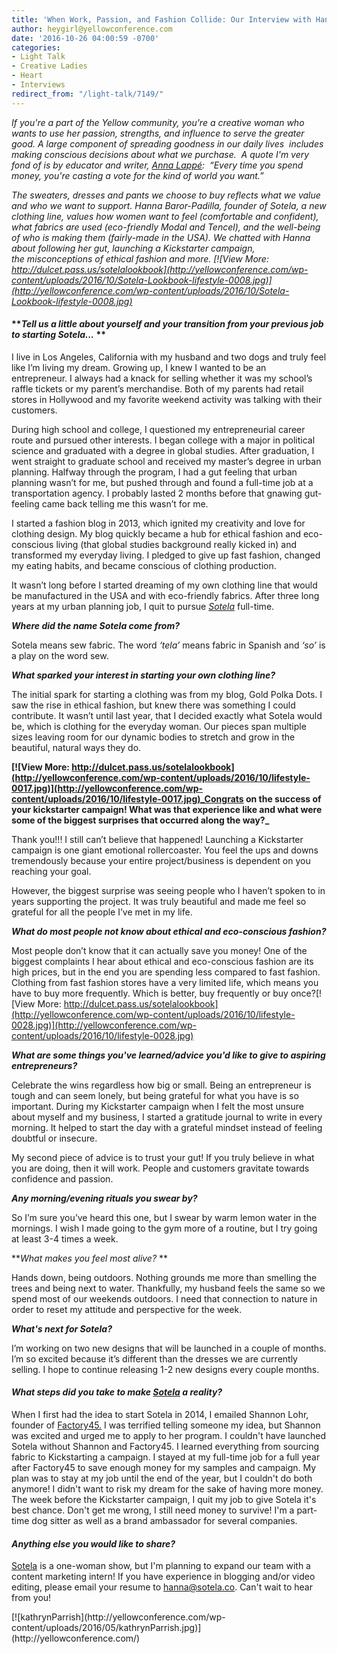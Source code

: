 ```yaml
---
title: 'When Work, Passion, and Fashion Collide: Our Interview with Hanna of Sotela'
author: heygirl@yellowconference.com
date: '2016-10-26 04:00:59 -0700'
categories:
- Light Talk
- Creative Ladies
- Heart
- Interviews
redirect_from: "/light-talk/7149/"
---
```


_If you're a part of the Yellow community, you're a creative woman who wants to use her passion, strengths, and influence to serve the greater good. A large component of spreading goodness in our daily lives  includes making conscious decisions about what we purchase.  A quote I'm very fond of is by educator and writer, [Anna Lappé](http://www.goodreads.com/author/show/116088.Anna_Lapp_):  “Every time you spend money, you're casting a vote for the kind of world you want.”_

_The sweaters, dresses and pants we choose to buy reflects what we value and who we want to support. Hanna Baror-Padilla, founder of Sotela, a new clothing line, values how women want to feel (comfortable and confident), what fabrics are used (eco-friendly Modal and Tencel), and the well-being of who is making them (fairly-made in the USA). We chatted with Hanna about following her gut, launching a Kickstarter campaign, the misconceptions of ethical fashion and more. [![View More: http://dulcet.pass.us/sotelalookbook](http://yellowconference.com/wp-content/uploads/2016/10/Sotela-Lookbook-lifestyle-0008.jpg)](http://yellowconference.com/wp-content/uploads/2016/10/Sotela-Lookbook-lifestyle-0008.jpg)_

#### **_Tell us a little about yourself and your transition from your previous job to starting Sotela..._ **

I live in Los Angeles, California with my husband and two dogs and truly feel like I’m living my dream. Growing up, I knew I wanted to be an entrepreneur. I always had a knack for selling whether it was my school’s raffle tickets or my parent’s merchandise. Both of my parents had retail stores in Hollywood and my favorite weekend activity was talking with their customers.

During high school and college, I questioned my entrepreneurial career route and pursued other interests. I began college with a major in political science and graduated with a degree in global studies. After graduation, I went straight to graduate school and received my master’s degree in urban planning. Halfway through the program, I had a gut feeling that urban planning wasn’t for me, but pushed through and found a full-time job at a transportation agency. I probably lasted 2 months before that gnawing gut-feeling came back telling me this wasn’t for me.

I started a fashion blog in 2013, which ignited my creativity and love for clothing design. My blog quickly became a hub for ethical fashion and eco-conscious living (that global studies background really kicked in) and transformed my everyday living. I pledged to give up fast fashion, changed my eating habits, and became conscious of clothing production.

It wasn’t long before I started dreaming of my own clothing line that would be manufactured in the USA and with eco-friendly fabrics. After three long years at my urban planning job, I quit to pursue _[Sotela](https://sotela.co/)_ full-time.

_**Where did the name Sotela come from?**_

Sotela means sew fabric. The word _‘tela’_ means fabric in Spanish and _‘so’_ is a play on the word sew.

_**What sparked your interest in starting your own clothing line?**_

The initial spark for starting a clothing was from my blog, Gold Polka Dots. I saw the rise in ethical fashion, but knew there was something I could contribute. It wasn’t until last year, that I decided exactly what Sotela would be, which is clothing for the everyday woman. Our pieces span multiple sizes leaving room for our dynamic bodies to stretch and grow in the beautiful, natural ways they do. 

**[![View More: http://dulcet.pass.us/sotelalookbook](http://yellowconference.com/wp-content/uploads/2016/10/lifestyle-0017.jpg)](http://yellowconference.com/wp-content/uploads/2016/10/lifestyle-0017.jpg)_Congrats on the success of your kickstarter campaign! What was that experience like and what were some of the biggest surprises that occurred along the way?_**

Thank you!!! I still can’t believe that happened! Launching a Kickstarter campaign is one giant emotional rollercoaster. You feel the ups and downs tremendously because your entire project/business is dependent on you reaching your goal.

However, the biggest surprise was seeing people who I haven’t spoken to in years supporting the project. It was truly beautiful and made me feel so grateful for all the people I’ve met in my life.

_**What do most people not know about ethical and eco-conscious fashion?**_

Most people don’t know that it can actually save you money! One of the biggest complaints I hear about ethical and eco-conscious fashion are its high prices, but in the end you are spending less compared to fast fashion. Clothing from fast fashion stores have a very limited life, which means you have to buy more frequently. Which is better, buy frequently or buy once?[![View More: http://dulcet.pass.us/sotelalookbook](http://yellowconference.com/wp-content/uploads/2016/10/lifestyle-0028.jpg)](http://yellowconference.com/wp-content/uploads/2016/10/lifestyle-0028.jpg)

_**What are some things you've learned/advice you'd like to give to aspiring entrepreneurs?**_

Celebrate the wins regardless how big or small. Being an entrepreneur is tough and can seem lonely, but being grateful for what you have is so important. During my Kickstarter campaign when I felt the most unsure about myself and my business, I started a gratitude journal to write in every morning. It helped to start the day with a grateful mindset instead of feeling doubtful or insecure.

My second piece of advice is to trust your gut! If you truly believe in what you are doing, then it will work. People and customers gravitate towards confidence and passion.

_**Any morning/evening rituals you swear by?**_

So I’m sure you’ve heard this one, but I swear by warm lemon water in the mornings. I wish I made going to the gym more of a routine, but I try going at least 3-4 times a week.

**_What makes you feel most alive?_ **

Hands down, being outdoors. Nothing grounds me more than smelling the trees and being next to water. Thankfully, my husband feels the same so we spend most of our weekends outdoors. I need that connection to nature in order to reset my attitude and perspective for the week.

_**What's next for Sotela?**_

I’m working on two new designs that will be launched in a couple of months. I’m so excited because it’s different than the dresses we are currently selling. I hope to continue releasing 1-2 new designs every couple months.

<div>

<div dir="ltr">

#### _What steps did you take to make [Sotela](https://sotela.co/) a reality?_

</div>

</div>

<div>

<div dir="ltr">

When I first had the idea to start Sotela in 2014, I emailed Shannon Lohr, founder of [Factory45.](http://factory45.co/) I was terrified telling someone my idea, but Shannon was excited and urged me to apply to her program. I couldn't have launched Sotela without Shannon and Factory45\. I learned everything from sourcing fabric to Kickstarting a campaign. I stayed at my full-time job for a full year after Factory45 to save enough money for my samples and campaign. My plan was to stay at my job until the end of the year, but I couldn't do both anymore! I didn't want to risk my dream for the sake of having more money. The week before the Kickstarter campaign, I quit my job to give Sotela it's best chance. Don't get me wrong, I still need money to survive! I'm a part-time dog sitter as well as a brand ambassador for several companies.

</div>

</div>

<div>

<div dir="ltr">

#### _Anything else you would like to share?_

[Sotela](https://sotela.co/) is a one-woman show, but I'm planning to expand our team with a content marketing intern! If you have experience in blogging and/or video editing, please email your resume to [hanna@sotela.co](mailto:hanna@sotela.co). Can't wait to hear from you!

<div>[![kathrynParrish](http://yellowconference.com/wp-content/uploads/2016/05/kathrynParrish.jpg)](http://yellowconference.com/)</div>

</div>

</div>
